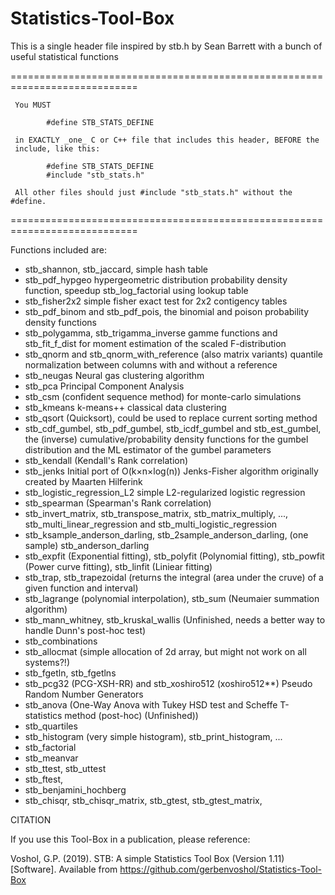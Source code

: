 # Statistics-Tool-Box

This is a single header file inspired by stb.h by Sean Barrett with a bunch of useful statistical functions

 ============================================================================
 
	 You MUST

			#define STB_STATS_DEFINE

	 in EXACTLY _one_ C or C++ file that includes this header, BEFORE the
	 include, like this:

			#define STB_STATS_DEFINE
			#include "stb_stats.h"

	 All other files should just #include "stb_stats.h" without the #define.
 ============================================================================

Functions included are:
* stb_shannon, stb_jaccard, simple hash table
* stb_pdf_hypgeo hypergeometric distribution probability density function, speedup stb_log_factorial using lookup table
* stb_fisher2x2 simple fisher exact test for 2x2 contigency tables
* stb_pdf_binom and stb_pdf_pois, the binomial and poison probability density functions
* stb_polygamma, stb_trigamma_inverse gamme functions and stb_fit_f_dist for moment estimation of the scaled F-distribution
* stb_qnorm and stb_qnorm_with_reference (also matrix variants) quantile normalization between columns with and without a reference
* stb_neugas Neural gas clustering algorithm
* stb_pca Principal Component Analysis
* stb_csm (confident sequence method) for monte-carlo simulations
* stb_kmeans k-means++ classical data clustering
* stb_qsort (Quicksort), could be used to replace current sorting method
* stb_cdf_gumbel, stb_pdf_gumbel, stb_icdf_gumbel and stb_est_gumbel, the (inverse) cumulative/probability 
 		      density functions for the gumbel distribution and the ML estimator of the gumbel parameters
* stb_kendall (Kendall's Rank correlation)
* stb_jenks Initial port of O(k×n×log(n)) Jenks-Fisher algorithm originally created by Maarten Hilferink
* stb_logistic_regression_L2 simple L2-regularized logistic regression
* stb_spearman (Spearman's Rank correlation)
* stb_invert_matrix, stb_transpose_matrix, stb_matrix_multiply, ..., stb_multi_linear_regression and stb_multi_logistic_regression 
* stb_ksample_anderson_darling, stb_2sample_anderson_darling, (one sample) stb_anderson_darling
* stb_expfit (Exponential fitting), stb_polyfit (Polynomial fitting), stb_powfit (Power curve fitting), stb_linfit (Liniear fitting)
* stb_trap, stb_trapezoidal (returns the integral (area under the cruve) of a given function and interval)
* stb_lagrange (polynomial interpolation), stb_sum (Neumaier summation algorithm)
* stb_mann_whitney, stb_kruskal_wallis (Unfinished, needs a better way to handle Dunn's post-hoc test)
* stb_combinations
* stb_allocmat (simple allocation of 2d array, but might not work on all systems?!)
* stb_fgetln, stb_fgetlns
* stb_pcg32 (PCG-XSH-RR) and stb_xoshiro512 (xoshiro512**) Pseudo Random Number Generators
* stb_anova (One-Way Anova with Tukey HSD test and Scheffe T-statistics method (post-hoc) (Unfinished))
* stb_quartiles
* stb_histogram (very simple histogram), stb_print_histogram, ...
* stb_factorial
* stb_meanvar
* stb_ttest, stb_uttest
* stb_ftest, 
* stb_benjamini_hochberg
* stb_chisqr, stb_chisqr_matrix, stb_gtest, stb_gtest_matrix, 

CITATION

If you use this Tool-Box in a publication, please reference:

Voshol, G.P. (2019). STB: A simple Statistics Tool Box (Version 1.11) [Software]. 
Available from https://github.com/gerbenvoshol/Statistics-Tool-Box
